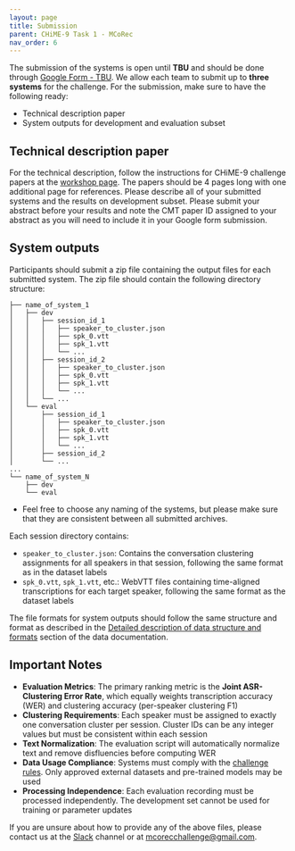 ```yaml
---
layout: page
title: Submission
parent: CHiME-9 Task 1 - MCoRec
nav_order: 6
---
```


The submission of the systems is open until **TBU** and should be done through [Google Form - TBU](#). We allow each team to submit up to **three systems** for the challenge. For the submission, make sure to have the following ready:

- Technical description paper
- System outputs for development and evaluation subset

## Technical description paper

For the technical description, follow the instructions for CHiME-9 challenge papers at the [workshop page](TBU). The papers should be 4 pages long with one additional page for references. Please describe all of your submitted systems and the results on development subset. Please submit your abstract before your results and note the CMT paper ID assigned to your abstract as you will need to include it in your Google form submission.

## System outputs

Participants should submit a zip file containing the output files for each submitted system. The zip file should contain the following directory structure:

    ├── name_of_system_1
    │   ├── dev
    │   │   ├── session_id_1
    │   │   │   ├── speaker_to_cluster.json
    │   │   │   ├── spk_0.vtt
    │   │   │   ├── spk_1.vtt
    │   │   │   └── ...
    │   │   ├── session_id_2
    │   │   │   ├── speaker_to_cluster.json
    │   │   │   ├── spk_0.vtt
    │   │   │   ├── spk_1.vtt
    │   │   │   └── ...
    │   │   └── ...
    │   └── eval
    │       ├── session_id_1
    │       │   ├── speaker_to_cluster.json
    │       │   ├── spk_0.vtt
    │       │   ├── spk_1.vtt
    │       │   └── ...
    │       ├── session_id_2
    │       └── ...
    ...
    └── name_of_system_N
        ├── dev
        └── eval

- Feel free to choose any naming of the systems, but please make sure that they are consistent between all submitted archives.

Each session directory contains:

- `speaker_to_cluster.json`: Contains the conversation clustering assignments for all speakers in that session, following the same format as in the dataset labels
- `spk_0.vtt`, `spk_1.vtt`, etc.: WebVTT files containing time-aligned transcriptions for each target speaker, following the same format as the dataset labels

The file formats for system outputs should follow the same structure and format as described in the [Detailed description of data structure and formats](./data.md#detailed-desciption-of-data-structure-and-formats) section of the data documentation.

## Important Notes

- **Evaluation Metrics**: The primary ranking metric is the **Joint ASR-Clustering Error Rate**, which equally weights transcription accuracy (WER) and clustering accuracy (per-speaker clustering F1)
- **Clustering Requirements**: Each speaker must be assigned to exactly one conversation cluster per session. Cluster IDs can be any integer values but must be consistent within each session
- **Text Normalization**: The evaluation script will automatically normalize text and remove disfluencies before computing WER
- **Data Usage Compliance**: Systems must comply with the [challenge rules](./rules.md). Only approved external datasets and pre-trained models may be used
- **Processing Independence**: Each evaluation recording must be processed independently. The development set cannot be used for training or parameter updates

If you are unsure about how to provide any of the above files, please contact us at the [Slack](https://join.slack.com/t/chimechallenge/shared_invite/zt-37h0cfpeb-qg5jwCgqRWCKc_3mLWVsYA) channel or at [mcorecchallenge@gmail.com](mailto:mcorecchallenge@gmail.com).
